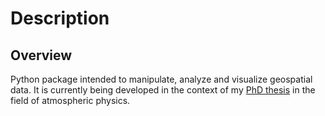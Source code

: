# Description

## Overview

Python package intended to manipulate, analyze and visualize geospatial data. It is currently being developed in the context of my [PhD thesis](https://github.com/SandroAlex/phd) in the field of atmospheric physics. 


